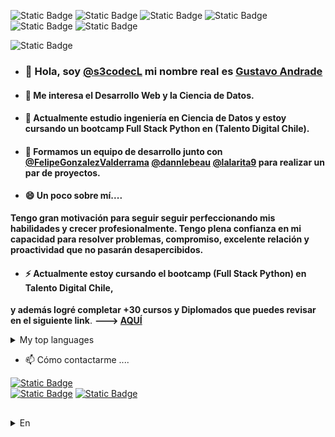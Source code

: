 ![Static Badge](https://img.shields.io/badge/GitHub-s3codecL-green)
![Static Badge](https://img.shields.io/badge/Python%20-%20Django-%23006400)
![Static Badge](https://img.shields.io/badge/JavaScript-%23FFD700)
![Static Badge](https://img.shields.io/badge/TypeScript-blue)
![Static Badge](https://img.shields.io/badge/React-%2300bcd4)
![Static Badge](https://img.shields.io/badge/Next.js-grey)

![Static Badge](https://img.shields.io/badge/TalentoDigital-Chile-red)

- ### 👋 Hola, soy [@s3codecL](https://github.com/s3codecL) mi nombre real es [Gustavo Andrade](https://github.com/s3codecL)
- #### 👀 Me interesa el Desarrollo Web y la Ciencia de Datos.
- #### 🌱 Actualmente estudio ingeniería en Ciencia de Datos y estoy cursando un bootcamp **Full Stack Python en (Talento Digital Chile)**.
- #### 👯 Formamos un equipo de desarrollo junto con [@FelipeGonzalezValderrama](https://github.com/FelipeGonzalezValderrama) [@dannlebeau](https://github.com/dannlebeau) [@lalarita9](https://github.com/lalarita9) para realizar un par de proyectos.

- #### 😄 Un poco sobre mí....
**Tengo gran motivación para seguir 
seguir perfeccionando mis habilidades y crecer profesionalmente. 
Tengo plena confianza en 
mi capacidad para resolver problemas, compromiso, 
excelente relación y 
proactividad que no pasarán desapercibidos.** 
- #### ⚡ Actualmente estoy cursando el bootcamp (Full Stack Python) en Talento Digital Chile, 
**y además logré completar +30 cursos y Diplomados que puedes revisar en el siguiente link**. 
**---> [AQUÍ](https://www.linkedin.com/in/gandradev/details/certifications/)**

<details>
<summary>My top languages</summary>

| Rank | Languages |
|-----:|-----------|
|     1| Python|
|     2| SQL|
|     3| HTML|
|     4| CSS|
|     5| Javascript|
</details>

- 📫 Cómo contactarme ....
  
[![Static Badge](https://img.shields.io/badge/LinkedIn-blue)](https://www.linkedin.com/in/gandradev/)  
[![Static Badge](https://img.shields.io/badge/Instagram-orange)](https://www.instagram.com/s3codecl/) 
<a href="mailto:gandradev@gmail.com">![Static Badge](https://img.shields.io/badge/Gmail-grey)
</a>

##  
###
<details>
<summary>En</summary>

![Static Badge](https://img.shields.io/badge/GitHub-s3codecL-green)
![Static Badge](https://img.shields.io/badge/Python%20-%20Django-%23006400)
![Static Badge](https://img.shields.io/badge/JavaScript-%23FFD700)
![Static Badge](https://img.shields.io/badge/TypeScript-blue)
![Static Badge](https://img.shields.io/badge/React-%2300bcd4)
![Static Badge](https://img.shields.io/badge/Next.js-grey)

![Static Badge](https://img.shields.io/badge/TalentoDigital-Chile-red)

- ### 👋 Hi, I’m [@s3codecL](https://github.com/s3codecL) my real name is [Gustavo Andrade](https://github.com/s3codecL)
- #### 👀 I’m interested in web development and Data Science.
- #### 🌱 I’m currently studying data science engineering and taking a bootcamp <full stack Python>.
- #### 🌱 we formed a development team together with [@FelipeGonzalezValderrama](https://github.com/FelipeGonzalezValderrama) [@dannlebeau](https://github.com/dannlebeau) [@lalarita9](https://github.com/lalarita9) to be able to realise a couple of projects

- #### ✨ A little bit about me...
**I have great motivation to continue 
continue to hone my skills and grow professionally. 
I have full confidence in 
my ability to solve problems, commitment, 
excellent relations and 
proactivity that will not go 
unnoticed.** 
- #### ✨ I am currently attending the bootcamp (Full Stack Python) at Talento Digital Chile., 
**and I also managed to complete +30 courses and Diplomas that you can check in the following link** 
**---> [HERE](https://www.linkedin.com/in/gandradev/details/certifications/)**

<details>
<summary>My top languages</summary>

| Rank | Languages |
|-----:|-----------|
|     1| Python|
|     2| SQL|
|     3| HTML|
|     4| CSS|
|     5| Javascript|
</details>

- 📫 How to reach me ...
  
[![Static Badge](https://img.shields.io/badge/LinkedIn-blue)](https://www.linkedin.com/in/gandradev/)  
[![Static Badge](https://img.shields.io/badge/Instagram-orange)](https://www.instagram.com/s3codecl/) 
<a href="mailto:gandradev@gmail.com">![Static Badge](https://img.shields.io/badge/Gmail-grey)
</a>

<!--
**s3codecL/s3codecL** is a ✨ _special_ ✨ repository because its `README.md` (this file) appears on your GitHub profile.

Here are some ideas to get you started:

- 🔭 I’m currently working on ...
- 🌱 I’m currently learning ...
- 👯 I’m looking to collaborate on ...
- 🤔 I’m looking for help with ...
- 💬 Ask me about ...
- 📫 How to reach me: ...
- 😄 Pronouns: ...
- ⚡ Fun fact: ...
-->


